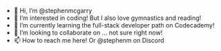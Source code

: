 - 👋 Hi, I’m @stephenmcgarry
- 👀 I’m interested in coding! But I also love gymnastics and reading!
- 🌱 I’m currently learning the full-stack developer path on Codecademy!
- 💞️ I’m looking to collaborate on ... not sure right now!
- 📫 How to reach me here! Or @stephenm on Discord

<!---
stephenmcgarry/stephenmcgarry is a ✨ special ✨ repository because its `README.md` (this file) appears on your GitHub profile.
You can click the Preview link to take a look at your changes.
--->
